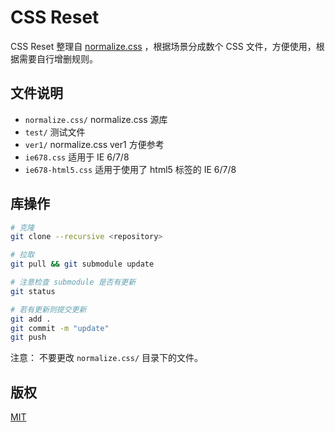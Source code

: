 # CSS Reset

CSS Reset 整理自 [normalize.css](https://github.com/necolas/normalize.css) ，根据场景分成数个 CSS 文件，方便使用，根据需要自行增删规则。

## 文件说明

- `normalize.css/` normalize.css 源库
- `test/` 测试文件
- `ver1/` normalize.css ver1 方便参考
- `ie678.css` 适用于 IE 6/7/8
- `ie678-html5.css` 适用于使用了 html5 标签的 IE 6/7/8

## 库操作

```bash
# 克隆
git clone --recursive <repository>

# 拉取
git pull && git submodule update

# 注意检查 submodule 是否有更新
git status

# 若有更新则提交更新
git add .
git commit -m "update"
git push

```

注意： 不要更改 `normalize.css/` 目录下的文件。

## 版权

[MIT](./LICENSE-MIT.txt)
